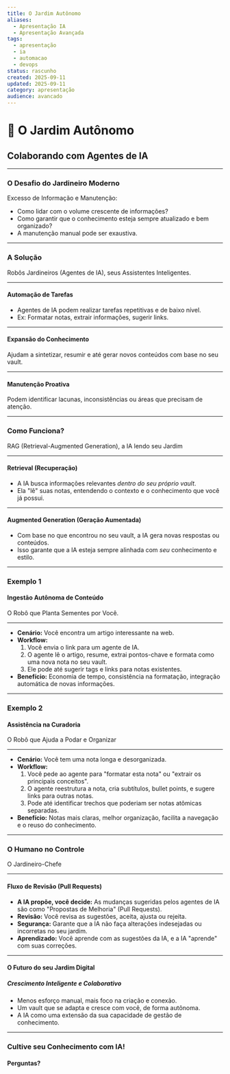 ```yaml
---
title: O Jardim Autônomo
aliases:
  - Apresentação IA
  - Apresentação Avançada
tags:
  - apresentação
  - ia
  - automacao
  - devops
status: rascunho
created: 2025-09-11
updated: 2025-09-11
category: apresentação
audience: avancado
---
```


# 🤖 O Jardim Autônomo

## Colaborando com Agentes de IA

---

### O Desafio do Jardineiro Moderno

Excesso de Informação e Manutenção:
*   Como lidar com o volume crescente de informações?
*   Como garantir que o conhecimento esteja sempre atualizado e bem organizado?
*   A manutenção manual pode ser exaustiva.

---

### A Solução

Robôs Jardineiros (Agentes de IA), seus Assistentes Inteligentes.

---

#### Automação de Tarefas

*   Agentes de IA podem realizar tarefas repetitivas e de baixo nível.
*   Ex: Formatar notas, extrair informações, sugerir links.

---

#### Expansão do Conhecimento

Ajudam a sintetizar, resumir e até gerar novos conteúdos com base no seu vault.

---

#### Manutenção Proativa

Podem identificar lacunas, inconsistências ou áreas que precisam de atenção.

---

### Como Funciona?

RAG (Retrieval-Augmented Generation), a IA lendo seu Jardim

---

#### Retrieval (Recuperação)

*   A IA busca informações relevantes *dentro do seu próprio vault*.
*   Ela "lê" suas notas, entendendo o contexto e o conhecimento que você já possui.

---

#### Augmented Generation (Geração Aumentada)

*   Com base no que encontrou no seu vault, a IA gera novas respostas ou conteúdos.
*   Isso garante que a IA esteja sempre alinhada com *seu* conhecimento e estilo.

---

### Exemplo 1

#### Ingestão Autônoma de Conteúdo

O Robô que Planta Sementes por Você.

---

*   **Cenário:** Você encontra um artigo interessante na web.
*   **Workflow:**
    1.  Você envia o link para um agente de IA.
    2.  O agente lê o artigo, resume, extrai pontos-chave e formata como uma nova nota no seu vault.
    3.  Ele pode até sugerir tags e links para notas existentes.
*   **Benefício:** Economia de tempo, consistência na formatação, integração automática de novas informações.

---

### Exemplo 2

#### Assistência na Curadoria

O Robô que Ajuda a Podar e Organizar

---

*   **Cenário:** Você tem uma nota longa e desorganizada.
*   **Workflow:**
    1.  Você pede ao agente para "formatar esta nota" ou "extrair os principais conceitos".
    2.  O agente reestrutura a nota, cria subtítulos, bullet points, e sugere links para outras notas.
    3.  Pode até identificar trechos que poderiam ser notas atômicas separadas.
*   **Benefício:** Notas mais claras, melhor organização, facilita a navegação e o reuso do conhecimento.

---

### O Humano no Controle

O Jardineiro-Chefe

---

#### Fluxo de Revisão (Pull Requests)

*   **A IA propõe, você decide:** As mudanças sugeridas pelos agentes de IA são como "Propostas de Melhoria" (Pull Requests).
*   **Revisão:** Você revisa as sugestões, aceita, ajusta ou rejeita.
*   **Segurança:** Garante que a IA não faça alterações indesejadas ou incorretas no seu jardim.
*   **Aprendizado:** Você aprende com as sugestões da IA, e a IA "aprende" com suas correções.

---

#### O Futuro do seu Jardim Digital

##### Crescimento Inteligente e Colaborativo

*   Menos esforço manual, mais foco na criação e conexão.
*   Um vault que se adapta e cresce com você, de forma autônoma.
*   A IA como uma extensão da sua capacidade de gestão de conhecimento.

---

### Cultive seu Conhecimento com IA!

#### Perguntas?
